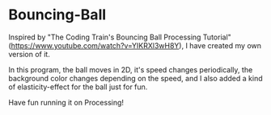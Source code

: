 # Bouncing-Ball

Inspired by "The Coding Train's Bouncing Ball Processing Tutorial" (https://www.youtube.com/watch?v=YIKRXl3wH8Y), I have created my own version of it.

In this program, the ball moves in 2D, it's speed changes periodically, the background color changes depending on the speed, and I also added a kind of elasticity-effect for the ball just for fun.

Have fun running it on Processing!
